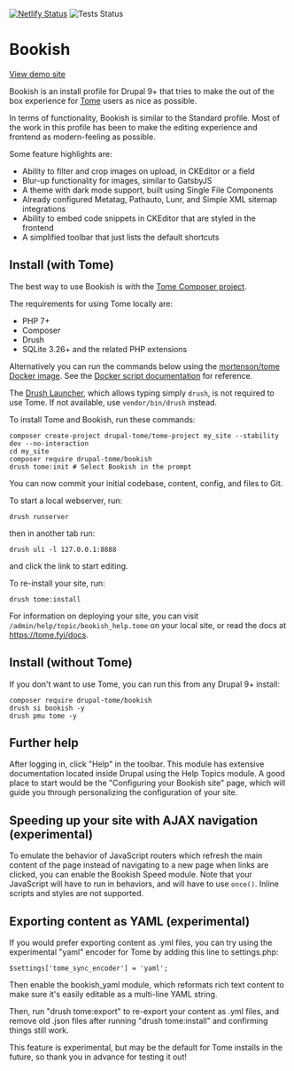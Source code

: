 [![Netlify Status](https://api.netlify.com/api/v1/badges/c7036c2e-996a-4bac-9da4-c4bba607ab04/deploy-status)](https://app.netlify.com/sites/bookish-drupal/deploys)
![Tests Status](https://github.com/drupal-tome/bookish/actions/workflows/test.yml/badge.svg)

# Bookish

[View demo site]

Bookish is an install profile for Drupal 9+ that tries to make the out of the
box experience for [Tome] users as nice as possible.

In terms of functionality, Bookish is similar to the Standard profile. Most of
the work in this profile has been to make the editing experience and frontend
as modern-feeling as possible.

Some feature highlights are:

* Ability to filter and crop images on upload, in CKEditor or a field
* Blur-up functionality for images, similar to GatsbyJS
* A theme with dark mode support, built using Single File Components
* Already configured Metatag, Pathauto, Lunr, and Simple XML sitemap integrations
* Ability to embed code snippets in CKEditor that are styled in the frontend
* A simplified toolbar that just lists the default shortcuts

## Install (with Tome)

The best way to use Bookish is with the [Tome Composer project].

The requirements for using Tome locally are:

* PHP 7+
* Composer
* Drush
* SQLite 3.26+ and the related PHP extensions

Alternatively you can run the commands below using the [mortenson/tome Docker
image]. See the [Docker script documentation] for reference.

The [Drush Launcher], which allows typing simply `drush`, is not required to use Tome. If not available, use `vendor/bin/drush` instead.

To install Tome and Bookish, run these commands:

```
composer create-project drupal-tome/tome-project my_site --stability dev --no-interaction
cd my_site
composer require drupal-tome/bookish
drush tome:init # Select Bookish in the prompt
```

You can now commit your initial codebase, content, config, and files to Git.

To start a local webserver, run:

```
drush runserver
```

then in another tab run:

```
drush uli -l 127.0.0.1:8888
```

and click the link to start editing.

To re-install your site, run:

```
drush tome:install
```

For information on deploying your site, you can visit
`/admin/help/topic/bookish_help.tome` on your local site, or read the docs at
https://tome.fyi/docs.

## Install (without Tome)

If you don't want to use Tome, you can run this from any Drupal 9+ install:

```
composer require drupal-tome/bookish
drush si bookish -y
drush pmu tome -y
```

## Further help

After logging in, click "Help" in the toolbar. This module has extensive
documentation located inside Drupal using the Help Topics module. A good place
to start would be the "Configuring your Bookish site" page, which will guide
you through personalizing the configuration of your site.

## Speeding up your site with AJAX navigation (experimental)

To emulate the behavior of JavaScript routers which refresh the main content of
the page instead of navigating to a new page when links are clicked, you can
enable the Bookish Speed module. Note that your JavaScript will have to run in
behaviors, and will have to use `once()`. Inline scripts and styles are not
supported.

## Exporting content as YAML (experimental)

If you would prefer exporting content as .yml files, you can try using the
experimental "yaml" encoder for Tome by adding this line to settings.php:

```
$settings['tome_sync_encoder'] = 'yaml';
```

Then enable the bookish_yaml module, which reformats rich text content to
make sure it's easily editable as a multi-line YAML string.

Then, run "drush tome:export" to re-export your content as .yml files, and
remove old .json files after running "drush tome:install" and confirming things
still work.

This feature is experimental, but may be the default for Tome installs in the
future, so thank you in advance for testing it out!

[View demo site]: https://bookish-drupal.netlify.app/
[Tome]: https://drupal.org/project/tome
[Tome Composer project]: https://github.com/drupal-tome/tome-project
[mortenson/tome Docker image]: https://github.com/drupal-tome/tome-docker
[Docker script documentation]: https://github.com/drupal-tome/tome-project/#docker
[Drush Launcher]: https://github.com/drush-ops/drush-launcher
